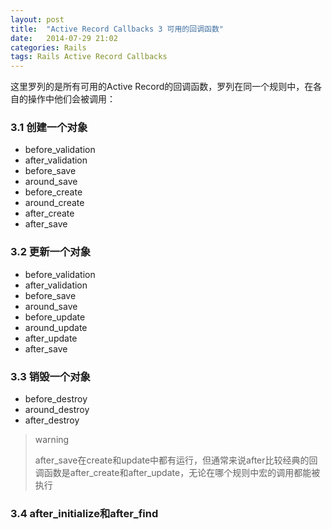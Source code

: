 ```yaml
---
layout: post
title:  "Active Record Callbacks 3 可用的回调函数"
date:   2014-07-29 21:02
categories: Rails
tags: Rails Active Record Callbacks
---
```


这里罗列的是所有可用的Active Record的回调函数，罗列在同一个规则中，在各自的操作中他们会被调用：

### 3.1 创建一个对象

*  before_validation
*  after_validation
*  before_save
*  around_save
*  before_create
*  around_create
*  after_create
*  after_save

### 3.2 更新一个对象

*  before_validation
*  after_validation
*  before_save
*  around_save
*  before_update
*  around_update
*  after_update
*  after_save

### 3.3 销毁一个对象

*  before_destroy
*  around_destroy
*  after_destroy

>warning
>
>after_save在create和update中都有运行，但通常来说after比较经典的回调函数是after_create和after_update，无论在哪个规则中宏的调用都能被执行

### 3.4 after_initialize和after_find

